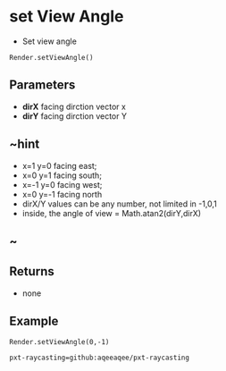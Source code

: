 # set View Angle

 * Set view angle

```sig
Render.setViewAngle()
```

## Parameters
* **dirX** facing dirction vector x
* **dirY** facing dirction vector Y
## ~hint
 * x=1 y=0 facing east;
 * x=0 y=1 facing south;
 * x=-1 y=0 facing west;
 * x=0 y=-1 facing north
 * dirX/Y values can be any number, not limited in -1,0,1
 * inside, the angle of view = Math.atan2(dirY,dirX)
## ~


## Returns

* none

## Example

```blocks
Render.setViewAngle(0,-1)
```

```package
pxt-raycasting=github:aqeeaqee/pxt-raycasting
```